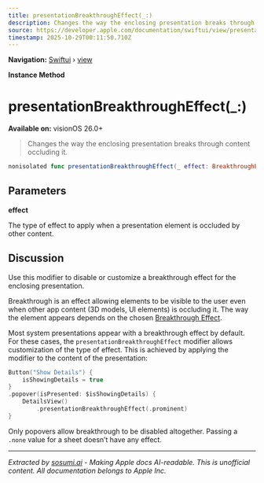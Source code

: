 ```yaml
---
title: presentationBreakthroughEffect(_:)
description: Changes the way the enclosing presentation breaks through content occluding it.
source: https://developer.apple.com/documentation/swiftui/view/presentationbreakthrougheffect(_:)
timestamp: 2025-10-29T00:11:50.710Z
---
```


**Navigation:** [Swiftui](/documentation/swiftui) › [view](/documentation/swiftui/view)

**Instance Method**

# presentationBreakthroughEffect(_:)

**Available on:** visionOS 26.0+

> Changes the way the enclosing presentation breaks through content occluding it.

```swift
nonisolated func presentationBreakthroughEffect(_ effect: BreakthroughEffect) -> some View
```

## Parameters

**effect**

The type of effect to apply when a presentation element is occluded by other content.



## Discussion

Use this modifier to disable or customize a breakthrough effect for the enclosing presentation.

Breakthrough is an effect allowing elements to be visible to the user even when other app content (3D models, UI elements) is occluding it. The way the element appears depends on the chosen [Breakthrough Effect](/documentation/swiftui/breakthrougheffect).

Most system presentations appear with a breakthrough effect by default. For these cases, the `presentationBreakthroughEffect` modifier allows customization of the type of effect. This is achieved by applying the modifier to the content of the presentation:

```swift
Button("Show Details") {
    isShowingDetails = true
}
.popover(isPresented: $isShowingDetails) {
    DetailsView()
        .presentationBreakthroughEffect(.prominent)
}
```

Only popovers allow breakthrough to be disabled altogether. Passing a `.none` value for a sheet doesn’t have any effect.

---

*Extracted by [sosumi.ai](https://sosumi.ai) - Making Apple docs AI-readable.*
*This is unofficial content. All documentation belongs to Apple Inc.*
